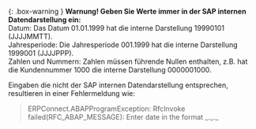 {: .box-warning }
**Warnung! Geben Sie Werte immer in der SAP internen Datendarstellung ein:** <br>
Datum: Das Datum 01.01.1999 hat die interne Darstellung 19990101 (JJJJMMTT).<br>
Jahresperiode: Die Jahresperiode 001.1999 hat die interne Darstellung 1999001 (JJJJPPP).<br>
Zahlen und Nummern: Zahlen müssen führende Nullen enthalten, z.B. hat die Kundennummer 1000 die interne Darstellung 0000001000.

Eingaben die nicht der SAP internen Datendarstellung entsprechen, resultieren in einer Fehlermeldung wie:
>ERPConnect.ABAPProgramException: RfcInvoke failed(RFC_ABAP_MESSAGE): Enter date in the format \_.\_.\_
